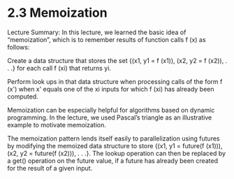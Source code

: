 # 2.3 Memoization

Lecture Summary: In this lecture, we learned the basic idea of “memoization”, which is to remember results of function calls f (x) as
follows:

Create a data structure that stores the set {(x1, y1 = f (x1)), (x2, y2 = f (x2)), . . .} for each call f (xi) that returns yi.

Perform look ups in that data structure when processing calls of the form f (x') when x' equals one of the xi inputs for which f (xi)
has already been computed.

Memoization can be especially helpful for algorithms based on dynamic programming. In the lecture, we used Pascal’s triangle as an
illustrative example to motivate memoization.

The memoization pattern lends itself easily to parallelization using futures by modifying the memoized data structure to store
{(x1, y1 = future(f (x1))), (x2, y2 = future(f (x2))), . . .}. The lookup operation can then be replaced by a get() operation on
the future value, if a future has already been created for the result of a given input.
